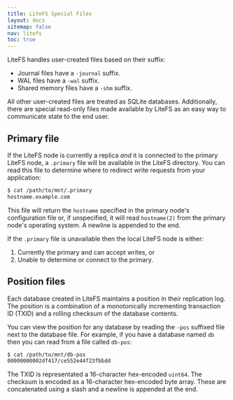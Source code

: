 ```yaml
---
title: LiteFS Special Files
layout: docs
sitemap: false
nav: litefs
toc: true
---
```


LiteFS handles user-created files based on their suffix:

- Journal files have a `-journal` suffix.
- WAL files have a `-wal` suffix.
- Shared memory files have a `-shm` suffix.

All other user-created files are treated as SQLite databases. Additionally,
there are special read-only files made available by LiteFS as an easy way to
communicate state to the end user.

## Primary file

If the LiteFS node is currently a replica _and_ it is connected to the primary
LiteFS node, a `.primary` file will be available in the LiteFS directory. You
can read this file to determine where to redirect write requests from your
application:

```sh
$ cat /path/to/mnt/.primary
hostname.example.com
```

This file will return the `hostname` specified in the primary node's
configuration file or, if unspecified, it will read `hostname(2)` from the
primary node's operating system. A newline is appended to the end.

If the `.primary` file is unavailable then the local LiteFS node is either:

1. Currently the primary and can accept writes, or
2. Unable to determine or connect to the primary.


## Position files

Each database created in LiteFS maintains a position in their replication log.
The position is a combination of a monotonically incrementing transaction ID
(TXID) and a rolling checksum of the database contents.

You can view the position for any database by reading the `-pos` suffixed file
next to the database file. For example, if you have a database named `db` then
you can read from a file called `db-pos`:

```sh
$ cat /path/to/mnt/db-pos
00000000002df417/ce552e44f23fbbdd
```

The TXID is representated a 16-character hex-encoded `uint64`. The checksum is
encoded as a 16-character hex-encoded byte array. These are concatenated using
a slash and a newline is appended at the end.

